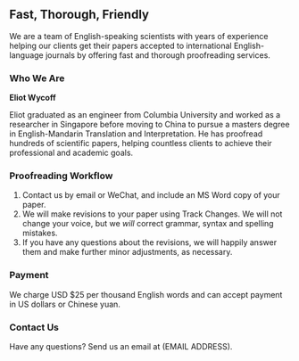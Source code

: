 ## Fast, Thorough, Friendly

We are a team of English-speaking scientists with years of experience helping our clients get their papers accepted to international English-language journals by offering fast and thorough proofreading services.

### Who We Are

**Eliot Wycoff**

Eliot graduated as an engineer from Columbia University and worked as a researcher in Singapore before moving to China to pursue a masters degree in English-Mandarin Translation and Interpretation. He has proofread hundreds of scientific papers, helping countless clients to achieve their professional and academic goals.

### Proofreading Workflow

1. Contact us by email or WeChat, and include an MS Word copy of your paper.
2. We will make revisions to your paper using Track Changes. We will not change your voice, but we _will_ correct grammar, syntax and spelling mistakes.
3. If you have any questions about the revisions, we will happily answer them and make further minor adjustments, as necessary.

### Payment

We charge USD $25 per thousand English words and can accept payment in US dollars or Chinese yuan.

### Contact Us

Have any questions? Send us an email at (EMAIL ADDRESS).

